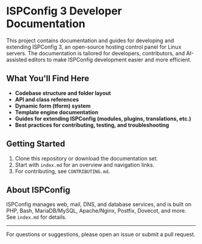 # ISPConfig 3 Developer Documentation

This project contains documentation and guides for developing and extending ISPConfig 3, an open-source hosting control panel for Linux servers. The documentation is tailored for developers, contributors, and AI-assisted editors to make ISPConfig development easier and more efficient.

## What You'll Find Here
- **Codebase structure and folder layout**
- **API and class references**
- **Dynamic form (tform) system**
- **Template engine documentation**
- **Guides for extending ISPConfig (modules, plugins, translations, etc.)**
- **Best practices for contributing, testing, and troubleshooting**

## Getting Started
1. Clone this repository or download the documentation set.
2. Start with `index.md` for an overview and navigation links.
3. For contributing, see `CONTRIBUTING.md`.

## About ISPConfig
ISPConfig manages web, mail, DNS, and database services, and is built on PHP, Bash, MariaDB/MySQL, Apache/Nginx, Postfix, Dovecot, and more. See `index.md` for details.

---

For questions or suggestions, please open an issue or submit a pull request.
